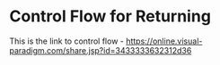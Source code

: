 # Control Flow for Returning
This is the link to control flow - https://online.visual-paradigm.com/share.jsp?id=3433333632312d36
